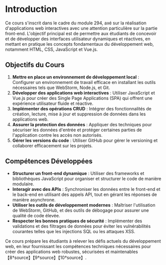 # Introduction

Ce cours s'inscrit dans le cadre du module 294, axé sur la réalisation d'applications web interactives avec une attention particulière sur la partie front-end. L'objectif principal est de permettre aux étudiants de concevoir et de développer des interfaces utilisateur dynamiques et réactives, en mettant en pratique les concepts fondamentaux du développement web, notamment HTML, CSS, JavaScript et Vue.js.

## **Objectifs du Cours**

1. **Mettre en place un environnement de développement local** : Configurer un environnement de travail efficace en installant les outils nécessaires tels que WebStorm, Node.js, et Git.
2. **Développer des applications web interactives** : Utiliser JavaScript et Vue.js pour créer des Single Page Applications (SPA) qui offrent une expérience utilisateur fluide et réactive.
3. **Implémenter des opérations CRUD** : Intégrer des fonctionnalités de création, lecture, mise à jour et suppression de données dans les applications web.
4. **Assurer la protection des données** : Appliquer des techniques pour sécuriser les données d'entrée et protéger certaines parties de l'application contre les accès non autorisés.
5. **Gérer les versions du code** : Utiliser GitHub pour gérer le versioning et collaborer efficacement sur les projets.

## **Compétences Développées**

* **Structurer un front-end dynamique** : Utiliser des frameworks et bibliothèques JavaScript pour organiser et structurer le code de manière modulaire.
* **Interagir avec des APIs** : Synchroniser les données entre le front-end et le back-end en utilisant des appels API, tout en gérant les réponses de manière asynchrone.
* **Utiliser les outils de développement modernes** : Maîtriser l'utilisation de WebStorm, GitHub, et des outils de débogage pour assurer une qualité de code élevée.
* **Respecter les bonnes pratiques de sécurité** : Implémenter des validations et des filtrages de données pour éviter les vulnérabilités courantes telles que les injections SQL ou les attaques XSS.

Ce cours prépare les étudiants à relever les défis actuels du développement web, en leur fournissant les compétences techniques nécessaires pour créer des applications web robustes, sécurisées et maintenables【8†source】【9†source】【10†source】.
